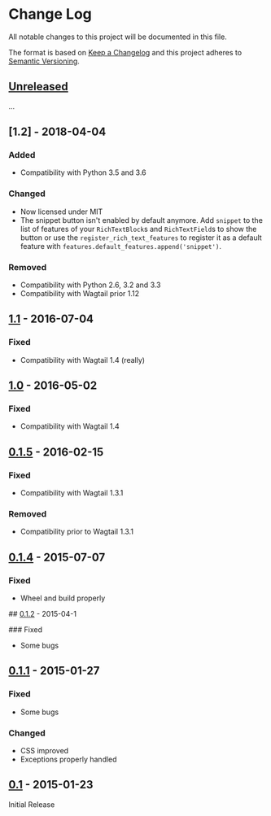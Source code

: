 # Change Log
All notable changes to this project will be documented in this file.

The format is based on [Keep a Changelog](http://keepachangelog.com/)
and this project adheres to [Semantic Versioning](http://semver.org/).

## [Unreleased]

...

## [1.2] - 2018-04-04

### Added

- Compatibility with Python 3.5 and 3.6

### Changed

- Now licensed under MIT
- The snippet button isn't enabled by default anymore. Add `snippet` to the list of features of your `RichTextBlock`s and `RichTextField`s to show the button or use the `register_rich_text_features` to register it as a default feature with `features.default_features.append('snippet')`.

### Removed

- Compatibility with Python 2.6, 3.2 and 3.3
- Compatibility with Wagtail prior 1.12

## [1.1] - 2016-07-04

### Fixed

- Compatibility with Wagtail 1.4 (really)

## [1.0] - 2016-05-02

### Fixed

- Compatibility with Wagtail 1.4

## [0.1.5] - 2016-02-15

### Fixed

- Compatibility with Wagtail 1.3.1

### Removed

- Compatibility prior to Wagtail 1.3.1

## [0.1.4] - 2015-07-07

### Fixed

- Wheel and build properly

## [0.1.2] - 2015-04-1

### Fixed

- Some bugs

## [0.1.1] - 2015-01-27

### Fixed

- Some bugs

### Changed

- CSS improved
- Exceptions properly handled

## [0.1] - 2015-01-23

Initial Release

[Unreleased]: https://github.com/springload/wagtailembedder/compare/1.2...HEAD
[1.1]: https://github.com/springload/wagtailembedder/compare/1.1...1.2
[1.1]: https://github.com/springload/wagtailembedder/compare/1.0...1.1
[1.0]: https://github.com/springload/wagtailembedder/compare/0.1.5...1.0
[0.1.5]: https://github.com/springload/wagtailembedder/compare/0.1.4...0.1.5
[0.1.4]: https://github.com/springload/wagtailembedder/compare/0.1.2...0.1.4
[0.1.2]: https://github.com/springload/wagtailembedder/compare/v0.1.1...0.1.2
[0.1.1]: https://github.com/springload/wagtailembedder/compare/v0.1...v0.1.1
[0.1]: https://github.com/springload/wagtailembedder/compare/ef3f0ff68eda48c90fc1c5cd2411fa67cc54e52d...v0.1

